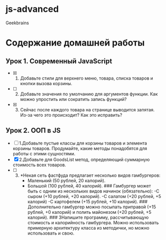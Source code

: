 # js-advanced
Geekbrains
# Содержание домашней работы


## Урок 1. Современный JavaScript
- [X] 1. Добавьте стили для верхнего меню, товара, списка товаров и кнопки вызова корзины.
- [ ] 2. Добавьте значения по умолчанию для аргументов функции. Как можно упростить или сократить запись функций?
- [X] 3. Сейчас после каждого товара на странице выводится запятая. Из-за чего это происходит? Как это исправить?

## Урок 2. ООП в JS
- [ ] 1.Добавьте пустые классы для корзины товаров и элемента корзины товаров. Продумайте, какие методы понадобятся для работы с этими сущностями.
- [X] 2.Добавьте для GoodsList метод, определяющий суммарную стоимость всех товаров.
- [ ] 3. *Некая сеть фастфуда предлагает несколько видов гамбургеров:
       - Маленький (50 рублей, 20 калорий).
       - Большой (100 рублей, 40 калорий). ### Гамбургер может быть с одним из нескольких видов начинок (обязательно):
                 -С сыром (+10 рублей, +20 калорий).
                 -С салатом (+20 рублей, +5 калорий)
                 -С картофелем (+15 рублей, +10 калорий). ### Дополнительно гамбургер можно посыпать приправой (+15 рублей, +0 калорий) и полить майонезом (+20 рублей, +5 калорий). ### 3Напишите программу, рассчитывающую стоимость и калорийность гамбургера. Можно использовать примерную архитектуру класса из методички, но можно использовать и свою.
